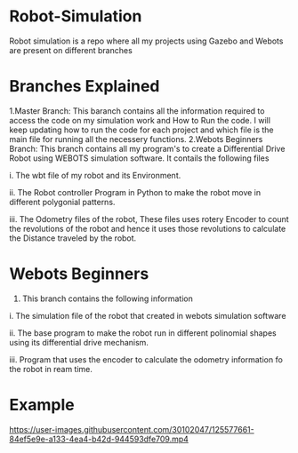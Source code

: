 # Robot-Simulation

Robot simulation is a repo where all my projects using Gazebo and Webots are present on different branches

# Branches Explained

1.Master Branch: This baranch contains all the information required to access the code on my simulation work and How to Run the code. I will keep updating how to run the code for each project and which file is the main file for running all the necessery functions.
2.Webots Beginners Branch: This branch contains all my program's to create a Differential Drive Robot using WEBOTS simulation software. It contails the following files

  i. The wbt file of my robot and its Environment.
  
 ii. The Robot controller Program in Python to make the robot move in different polygonial patterns.
 
iii. The Odometry files of the robot, These files uses rotery Encoder to count the revolutions of the robot and hence it uses those revolutions to calculate the Distance traveled by the robot.

# Webots Beginners

1. This branch contains the following information
  
  i. The simulation file of the robot that created in webots simulation software
  
 ii. The base program to make the robot run in different polinomial shapes using its differential drive mechanism.

iii. Program that uses the encoder to calculate the odometry information fo the robot in ream time.


# Example


https://user-images.githubusercontent.com/30102047/125577661-84ef5e9e-a133-4ea4-b42d-944593dfe709.mp4

